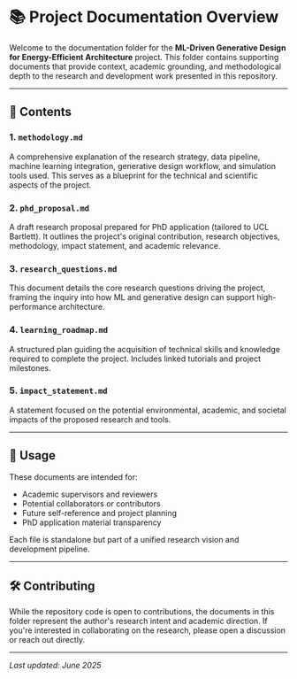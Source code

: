 # 📚 Project Documentation Overview

Welcome to the documentation folder for the **ML-Driven Generative Design for Energy-Efficient Architecture** project. This folder contains supporting documents that provide context, academic grounding, and methodological depth to the research and development work presented in this repository.

---

## 📄 Contents

### 1. `methodology.md`  
A comprehensive explanation of the research strategy, data pipeline, machine learning integration, generative design workflow, and simulation tools used. This serves as a blueprint for the technical and scientific aspects of the project.

### 2. `phd_proposal.md`  
A draft research proposal prepared for PhD application (tailored to UCL Bartlett). It outlines the project's original contribution, research objectives, methodology, impact statement, and academic relevance.

### 3. `research_questions.md`  
This document details the core research questions driving the project, framing the inquiry into how ML and generative design can support high-performance architecture.

### 4. `learning_roadmap.md`  
A structured plan guiding the acquisition of technical skills and knowledge required to complete the project. Includes linked tutorials and project milestones.

### 5. `impact_statement.md`  
A statement focused on the potential environmental, academic, and societal impacts of the proposed research and tools.

---

## 🧠 Usage

These documents are intended for:  
- Academic supervisors and reviewers  
- Potential collaborators or contributors  
- Future self-reference and project planning  
- PhD application material transparency

Each file is standalone but part of a unified research vision and development pipeline.

---

## 🛠 Contributing

While the repository code is open to contributions, the documents in this folder represent the author's research intent and academic direction. If you're interested in collaborating on the research, please open a discussion or reach out directly.

---

*Last updated: June 2025*
